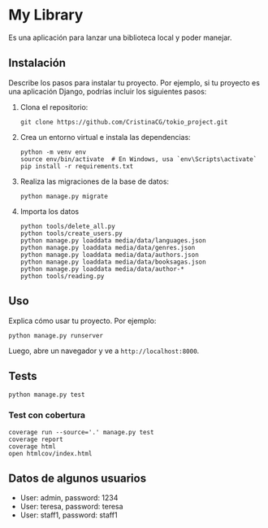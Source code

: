 # My Library

Es una aplicación para lanzar una biblioteca local y poder manejar.

## Instalación

Describe los pasos para instalar tu proyecto. Por ejemplo, si tu proyecto es una aplicación Django, podrías incluir los siguientes pasos:

1. Clona el repositorio:
    ```
    git clone https://github.com/CristinaCG/tokio_project.git
    ```
2. Crea un entorno virtual e instala las dependencias:
    ```
    python -m venv env
    source env/bin/activate  # En Windows, usa `env\Scripts\activate`
    pip install -r requirements.txt
    ```
3. Realiza las migraciones de la base de datos:
    ```
    python manage.py migrate
    ```
4. Importa los datos
    ```
    python tools/delete_all.py
    python tools/create_users.py
    python manage.py loaddata media/data/languages.json
    python manage.py loaddata media/data/genres.json
    python manage.py loaddata media/data/authors.json
    python manage.py loaddata media/data/booksagas.json
    python manage.py loaddata media/data/author-*
    python tools/reading.py 
    ```

## Uso

Explica cómo usar tu proyecto. Por ejemplo:

```
python manage.py runserver
```
Luego, abre un navegador y ve a `http://localhost:8000`.

## Tests
```
python manage.py test
```

### Test con cobertura
```
coverage run --source='.' manage.py test
coverage report
coverage html
open htmlcov/index.html
```

## Datos de algunos usuarios
- User: admin, password: 1234
- User: teresa, password: teresa
- User: staff1, password: staff1